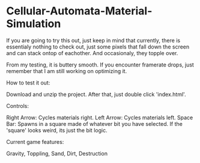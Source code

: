 # Cellular-Automata-Material-Simulation

If you are going to try this out, just keep in mind that currently, there is essentialy nothing to check out, just some pixels that fall down the screen and can stack ontop of eachother. And occasionaly, they topple over.

From my testing, it is buttery smooth. If you encounter framerate drops, just remember that I am still working on optimizing it.

How to test it out:

Download and unzip the project. After that, just double click 'index.html'.

Controls:

Right Arrow: Cycles materials right.
Left Arrow: Cycles materials left.
Space Bar: Spawns in a square made of whatever bit you have selected. If the 'square' looks weird, its just the bit logic.

Current game features:

Gravity,
Toppling,
Sand,
Dirt,
Destruction